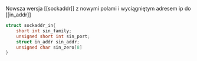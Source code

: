 Nowsza wersja [[sockaddr]] z nowymi polami i wyciągniętym adresem ip do [[in_addr]]

```C
struct sockaddr_in{
	short int sin_family;
	unsigned short int sin_port;
	struct in_addr sin_addr;
	unsigned char sin_zero[8]
}
```